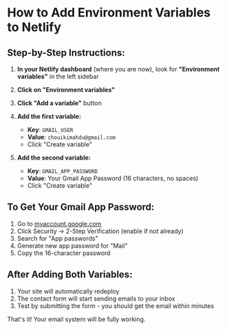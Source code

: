 # How to Add Environment Variables to Netlify

## Step-by-Step Instructions:

1. **In your Netlify dashboard** (where you are now), look for **"Environment variables"** in the left sidebar
2. **Click on "Environment variables"**
3. **Click "Add a variable"** button
4. **Add the first variable:**
   - **Key**: `GMAIL_USER`
   - **Value**: `chouikimahdu@gmail.com`
   - Click "Create variable"

5. **Add the second variable:**
   - **Key**: `GMAIL_APP_PASSWORD` 
   - **Value**: Your Gmail App Password (16 characters, no spaces)
   - Click "Create variable"

## To Get Your Gmail App Password:
1. Go to [myaccount.google.com](https://myaccount.google.com)
2. Click Security → 2-Step Verification (enable if not already)
3. Search for "App passwords" 
4. Generate new app password for "Mail"
5. Copy the 16-character password

## After Adding Both Variables:
1. Your site will automatically redeploy
2. The contact form will start sending emails to your inbox
3. Test by submitting the form - you should get the email within minutes

That's it! Your email system will be fully working.